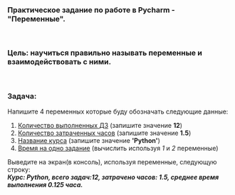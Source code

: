 <div class="tlk-lecture__homework-text" data-field="tlk-text"><h3>Практическое задание по работе в Pycharm - "Переменные".</h3><br><h3>Цель: научиться правильно называть переменные и взаимодействовать с ними.</h3><br><h3>Задача:</h3>Напишите 4 переменных которые буду обозначать следующие данные:<br><ol><li data-list="ordered"><u>Количество выполненных ДЗ</u> (запишите значение <strong>12</strong>)</li><li data-list="ordered"><u>Количество затраченных часов</u> (запишите значение <strong>1.5</strong>)</li><li data-list="ordered"><u>Название курса</u> (запишите значение <strong>'Python'</strong>)</li><li data-list="ordered"><u>Время на одно задание</u> (вычислить используя <em>1</em> и <em>2</em> переменные)</li></ol>Выведите на экран(в консоль), используя переменные, следующую строку:<br><strong><em>Курс: Python, всего задач:12, затрачено часов: 1.5, среднее время выполнения 0.125 часа.</em></strong><br>
